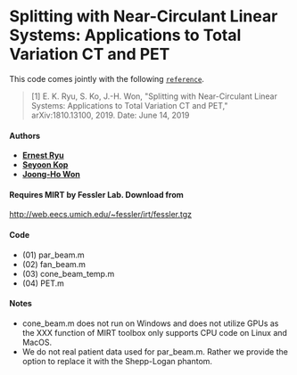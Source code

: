 # Splitting with Near-Circulant Linear Systems: Applications to Total Variation CT and PET

This code comes jointly with the following [`reference`](https://arxiv.org/abs/1810.13100).

> [1] E. K. Ryu, S. Ko, J.-H. Won, "Splitting with Near-Circulant Linear Systems: Applications to Total Variation CT and PET," arXiv:1810.13100, 2019.
Date:  June 14, 2019

#### Authors
- [**Ernest Ryu**](http://www.math.ucla.edu/~eryu/)
- [**Seyoon Kop**](https://kose-y.github.io/)
- [**Joong-Ho Won**](https://sites.google.com/site/johannwon/)


#### Requires MIRT by Fessler Lab. Download from
http://web.eecs.umich.edu/~fessler/irt/fessler.tgz

#### Code
- (01) par_beam.m
- (02) fan_beam.m	
- (03) cone_beam_temp.m
- (04) PET.m


#### Notes 
- cone_beam.m does not run on Windows and does not utilize GPUs as the XXX function of MIRT toolbox only supports CPU code on Linux and MacOS.
- We do not real patient data used for par_beam.m. Rather we provide the option to replace it with the Shepp-Logan phantom.
